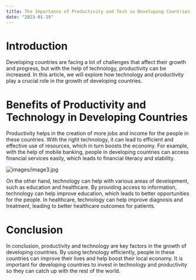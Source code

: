 ```yaml
---
title: The Importance of Productivity and Tech in Developing Countries
date: "2023-01-19"
---
```


# Introduction

Developing countries are facing a lot of challenges that affect their growth and progress, but with the help of technology, productivity can be increased. In this article, we will explore how technology and productivity play a crucial role in the growth of developing countries.

# Benefits of Productivity and Technology in Developing Countries

Productivity helps in the creation of more jobs and income for the people in these countries. With the right technology, it can lead to efficient and effective use of resources, which in turn boosts the economy. For example, with the help of mobile banking, people in developing countries can access financial services easily, which leads to financial literacy and stability.

![images/image3.jpg](/images/image3.jpg)

On the other hand, technology can help with various areas of development, such as education and healthcare. By providing access to information, technology can help improve education, which leads to better opportunities for the people. In healthcare, technology can help improve diagnosis and treatment, leading to better healthcare outcomes for patients.

# Conclusion

In conclusion, productivity and technology are key factors in the growth of developing countries. By using technology efficiently, people in these countries can improve their lives and help boost their local economy. It is important for developing countries to invest in technology and productivity so they can catch up with the rest of the world.
